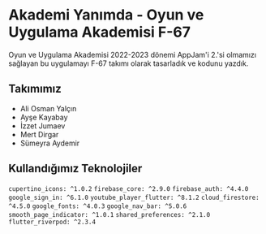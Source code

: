 # Akademi Yanımda - Oyun ve Uygulama Akademisi F-67
Oyun ve Uygulama Akademisi 2022-2023 dönemi AppJam'i 2.'si olmamızı sağlayan bu uygulamayı F-67 takımı olarak tasarladık ve kodunu yazdık.

## Takımımız
* Ali Osman Yalçın
* Ayşe Kayabay
* İzzet Jumaev
* Mert Dirgar
* Sümeyra Aydemir

## Kullandığımız Teknolojiler
`cupertino_icons: ^1.0.2` `firebase_core: ^2.9.0` `firebase_auth: ^4.4.0` `google_sign_in: ^6.1.0` `youtube_player_flutter: ^8.1.2` `cloud_firestore: ^4.5.0` `google_fonts: ^4.0.3` `google_nav_bar: ^5.0.6` `smooth_page_indicator: ^1.0.1` `shared_preferences: ^2.1.0` `flutter_riverpod: ^2.3.4`

